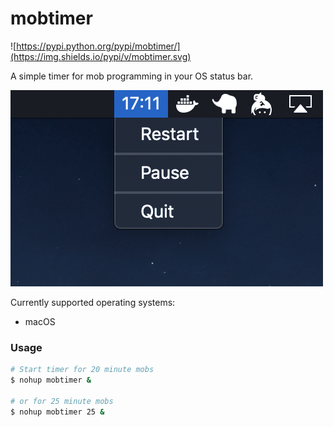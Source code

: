 # mobtimer

![https://pypi.python.org/pypi/mobtimer/](https://img.shields.io/pypi/v/mobtimer.svg)

A simple timer for mob programming in your OS status bar.

![Screenshot](https://raw.githubusercontent.com/andreif/mobtimer/master/screenshot.png)

Currently supported operating systems:
* macOS

### Usage

```bash
# Start timer for 20 minute mobs  
$ nohup mobtimer &

# or for 25 minute mobs
$ nohup mobtimer 25 &
```
